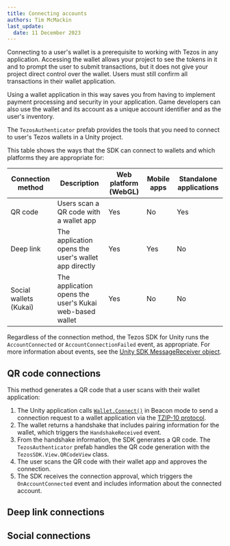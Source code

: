 ```yaml
---
title: Connecting accounts
authors: Tim McMackin
last_update:
  date: 11 December 2023
---
```


Connecting to a user's wallet is a prerequisite to working with Tezos in any application.
Accessing the wallet allows your project to see the tokens in it and to prompt the user to submit transactions, but it does not give your project direct control over the wallet.
Users must still confirm all transactions in their wallet application.

Using a wallet application in this way saves you from having to implement payment processing and security in your application.
Game developers can also use the wallet and its account as a unique account identifier and as the user's inventory.

The `TezosAuthenticator` prefab provides the tools that you need to connect to user's Tezos wallets in a Unity project.

This table shows the ways that the SDK can connect to wallets and which platforms they are appropriate for:

Connection method | Description | Web platform (WebGL) | Mobile apps | Standalone applications
--- | --- | --- | --- | ---
QR code | Users scan a QR code with a wallet app | Yes | No | Yes
Deep link | The application opens the user's wallet app directly | Yes | Yes | No
Social wallets (Kukai) | The application opens the user's Kukai web-based wallet | Yes | No | No

Regardless of the connection method, the Tezos SDK for Unity runs the `AccountConnected` or `AccountConnectionFailed` event, as appropriate.
For more information about events, see the [Unity SDK MessageReceiver object](../../reference/unity/MessageReceiver).

<!-- TODO info about handshakes? -->
<!-- TODO info about persistent Beacon connections; do developers need to know where to store them? Do they put them in a database or something? -->

## QR code connections

This method generates a QR code that a user scans with their wallet application:

1. The Unity application calls [`Wallet.Connect()`](../../reference/unity/Wallet#connect) in Beacon mode to send a connection request to a wallet application via the [TZIP-10 protocol](https://gitlab.com/tezos/tzip/-/tree/master/proposals/tzip-10).
1. The wallet returns a handshake that includes pairing information for the wallet, which triggers the `HandshakeReceived` event.
1. From the handshake information, the SDK generates a QR code.
The `TezosAuthenticator` prefab handles the QR code generation with the `TezosSDK.View.QRCodeView` class.
1. The user scans the QR code with their wallet app and approves the connection.
1. The SDK receives the connection approval, which triggers the `OnAccountConnected` event and includes information about the connected account.

## Deep link connections

## Social connections
